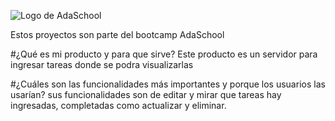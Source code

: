 
![Logo de AdaSchool](https://upload.wikimedia.org/wikipedia/commons/4/48/Markdown-mark.svg)

Estos proyectos son parte del bootcamp AdaSchool

#¿Qué es mi producto y para que sirve?
Este producto es un servidor para ingresar tareas donde se podra visualizarlas

#¿Cuáles son las funcionalidades más importantes y porque los usuarios las usarían?
sus funcionalidades son de editar y mirar que tareas hay ingresadas, completadas como actualizar y eliminar.